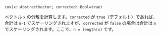 ```
cov(x::AbstractVector; corrected::Bool=true)
```

ベクトル `x` の分散を計算します。`corrected` が `true`（デフォルト）であれば、合計は `n-1` でスケーリングされますが、`corrected` が `false` の場合は合計は `n` でスケーリングされます。ここで、`n = length(x)` です。

